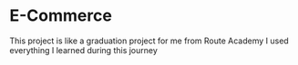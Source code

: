 # E-Commerce
This project is like a graduation project for me from Route Academy I used everything I learned during this journey
